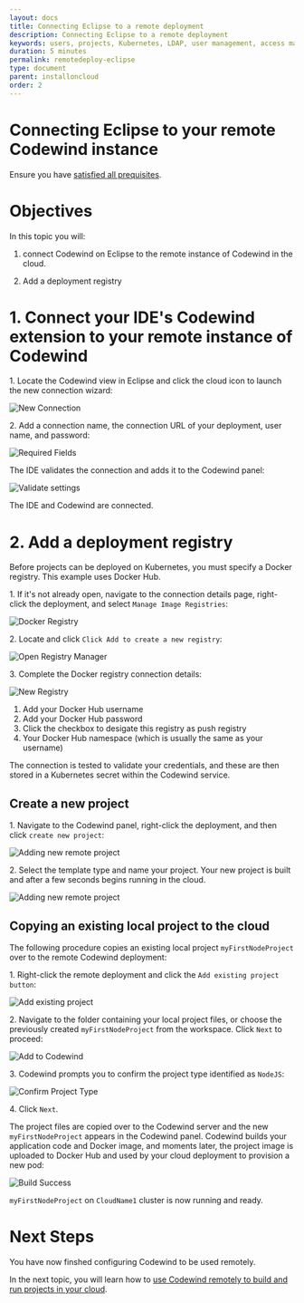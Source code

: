 ```yaml
---
layout: docs
title: Connecting Eclipse to a remote deployment
description: Connecting Eclipse to a remote deployment
keywords: users, projects, Kubernetes, LDAP, user management, access management, login, deployment, pod, security, securing cloud connection, remote deployment of Codewind
duration: 5 minutes
permalink: remotedeploy-eclipse
type: document
parent: installoncloud
order: 2
---
```


# Connecting Eclipse to your remote Codewind instance

Ensure you have [satisfied all prequisites](./remote-jane-overview.html). 

# Objectives

In this topic you will:

1. connect Codewind on Eclipse to the remote instance of Codewind in the cloud. 

2. Add a deployment registry

# 1. Connect your IDE's Codewind extension to your remote instance of Codewind


1\. Locate the Codewind view in Eclipse and click the cloud icon to launch the new connection wizard:

![New Connection](./images/remoteeclipse/newConnection.png)

2\. Add a connection name, the connection URL of your deployment, user name, and password:

![Required Fields](./images/remoteeclipse/connectionCreds.png)

The IDE validates the connection and adds it to the Codewind panel:

![Validate settings](./images/remoteeclipse/connectionAdded.png)

The IDE and Codewind are connected.

# 2. Add a deployment registry

Before projects can be deployed on Kubernetes, you must specify a Docker registry. This example uses Docker Hub. 

1\. If it's not already open, navigate to the connection details page, right-click the deployment, and select `Manage Image Registries`:

![Docker Registry](./images/remoteeclipse/connectionSettings.png)

2\. Locate and click `Click Add to create a new registry`:

![Open Registry Manager](./images/remoteeclipse/registryManager.png)

3\. Complete the Docker registry connection details:

![New Registry](./images/remoteeclipse/newReg1.png)

1. Add your Docker Hub username
2. Add your Docker Hub password
3. Click the checkbox to desigate this registry as push registry
4. Your Docker Hub namespace (which is usually the same as your username)

The connection is tested to validate your credentials, and these are then stored in a Kubernetes secret within the Codewind service.

## Create a new project

1\. Navigate to the Codewind panel, right-click the deployment, and then click `create new project`:

![Adding new remote project](./images/remoteeclipse/newProject.png)

2\. Select the template type and name your project. Your new project is built and after a few seconds begins running in the cloud.

![Adding new remote project](./images/remoteeclipse/runningProject.png)

## Copying an existing local project to the cloud

The following procedure copies an existing local project `myFirstNodeProject` over to the remote Codewind deployment:

1\. Right-click the remote deployment and click the `Add existing project button`:

![Add existing project](./images/remoteeclipse/addExistingProject.png)

2\. Navigate to the folder containing your local project files, or choose the previously created `myFirstNodeProject` from the workspace. Click `Next` to proceed:

![Add to Codewind](./images/remoteeclipse/existingProject.png)

3\. Codewind prompts you to confirm the project type identified as `NodeJS`:

![Confirm Project Type](./images/remoteeclipse/confirmProjectType.png)

4\. Click `Next`.

The project files are copied over to the Codewind server and the new `myFirstNodeProject` appears in the Codewind panel. Codewind builds your application code and Docker image, and moments later, the project image is uploaded to Docker Hub and used by your cloud deployment to provision a new pod:

![Build Success](./images/remoteeclipse/buildSuccess.png)

`myFirstNodeProject` on `CloudName1` cluster is now running and ready.

# Next Steps

You have now finshed configuring Codewind to be used remotely. 

In the next topic, you will learn how to [use Codewind remotely to build and run projects in your cloud](./remotedeploy-projects.html).
